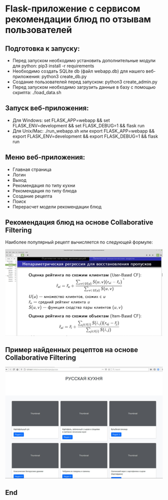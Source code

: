 # Flask-приложение с сервисом рекомендации блюд по отзывам пользователей

## Подготовка к запуску:
- Перед запуском необходимо установить дополнительные модули для python: pip3 install -r requirements
- Необходимо создать SQLite db (файл webapp.db) для нашего веб-приложения: python3 create_db.py
- Создание пользователей перед запуском: python3 create_admin.py
- Перед запуском необходимо загрузить данные в базу с помощью скрипта: ./load_data.sh

## Запуск веб-приложения:
- Для Windows: set FLASK_APP=webapp && set FLASK_ENV=development && set FLASK_DEBUG=1 && flask run
- Для Unix/Mac: ./run_webapp.sh или
export FLASK_APP=webapp && export FLASK_ENV=development && export FLASK_DEBUG=1 && flask run

## Меню веб-приложения:
- Главная страница
- Логин
- Выход
- Рекомендация по типу кухни
- Рекомендация по типу блюда
- Создание рецепта
- Поиск
- Перерасчет модели рекомендации блюд


## Рекомендация блюд на основе Collaborative Filtering
Наиболее популярный рецепт вычисляется по следующей формуле:

![Screenshot](img/CF_regression.png)

## Пример найденных рецептов на основе Collaborative Filtering

![Screenshot](img/Recepty.jpg)
## End
